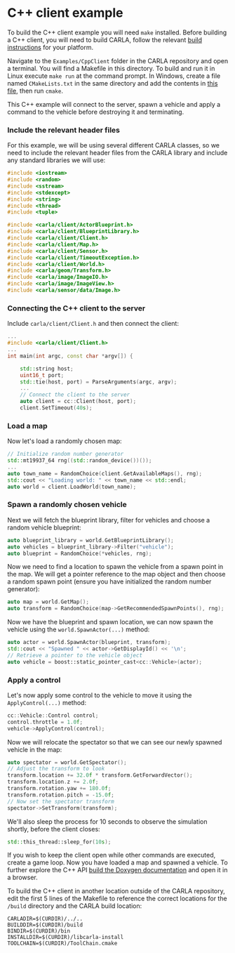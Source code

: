 # C++ client example

To build the C++ client example you will need `make` installed. Before building a C++ client, you will need to build CARLA, follow the relevant [build instructions](build_carla.md) for your platform. 

Navigate to the `Examples/CppClient` folder in the CARLA repository and open a terminal. You will find a Makefile in this directory. To build and run it in Linux execute `make run` at the command prompt. In Windows, create a file named `CMakeLists.txt` in the same directory and add the contents in [this file](cpp_client_cmake_windows.md), then run `cmake`.

This C++ example will connect to the server, spawn a vehicle and apply a command to the vehicle before destroying it and terminating. 

### Include the relevant header files

For this example, we will be using several different CARLA classes, so we need to include the relevant header files from the CARLA library and include any standard libraries we will use:

```cpp
#include <iostream>
#include <random>
#include <sstream>
#include <stdexcept>
#include <string>
#include <thread>
#include <tuple>

#include <carla/client/ActorBlueprint.h>
#include <carla/client/BlueprintLibrary.h>
#include <carla/client/Client.h>
#include <carla/client/Map.h>
#include <carla/client/Sensor.h>
#include <carla/client/TimeoutException.h>
#include <carla/client/World.h>
#include <carla/geom/Transform.h>
#include <carla/image/ImageIO.h>
#include <carla/image/ImageView.h>
#include <carla/sensor/data/Image.h>

```

### Connecting the C++ client to the server

Include `carla/client/Client.h` and then connect the client:

```cpp
...
#include <carla/client/Client.h>
...
int main(int argc, const char *argv[]) {

    std::string host;
    uint16_t port;
    std::tie(host, port) = ParseArguments(argc, argv);
    ...
    // Connect the client to the server
    auto client = cc::Client(host, port);
    client.SetTimeout(40s);
```

### Load a map

Now let's load a randomly chosen map:

```cpp
// Initialize random number generator
std::mt19937_64 rng((std::random_device())());
...
auto town_name = RandomChoice(client.GetAvailableMaps(), rng);
std::cout << "Loading world: " << town_name << std::endl;
auto world = client.LoadWorld(town_name);
```

### Spawn a randomly chosen vehicle

Next we will fetch the blueprint library, filter for vehicles and choose a random vehicle blueprint:

```cpp
auto blueprint_library = world.GetBlueprintLibrary();
auto vehicles = blueprint_library->Filter("vehicle");
auto blueprint = RandomChoice(*vehicles, rng);
```

Now we need to find a location to spawn the vehicle from a spawn point in the map. We will get a pointer reference to the map object and then choose a random spawn point (ensure you have initialized the random number generator):

```cpp
auto map = world.GetMap();
auto transform = RandomChoice(map->GetRecommendedSpawnPoints(), rng);
```

Now we have the blueprint and spawn location, we can now spawn the vehicle using the `world.SpawnActor(...)` method:

```cpp
auto actor = world.SpawnActor(blueprint, transform);
std::cout << "Spawned " << actor->GetDisplayId() << '\n';
// Retrieve a pointer to the vehicle object
auto vehicle = boost::static_pointer_cast<cc::Vehicle>(actor);
```

### Apply a control

Let's now apply some control to the vehicle to move it using the `ApplyControl(...)` method:

```cpp
cc::Vehicle::Control control;
control.throttle = 1.0f;
vehicle->ApplyControl(control);
```

Now we will relocate the spectator so that we can see our newly spawned vehicle in the map:

```cpp
auto spectator = world.GetSpectator();
// Adjust the transform to look 
transform.location += 32.0f * transform.GetForwardVector();
transform.location.z += 2.0f;
transform.rotation.yaw += 180.0f;
transform.rotation.pitch = -15.0f;
// Now set the spectator transform
spectator->SetTransform(transform);
```

We'll also sleep the process for 10 seconds to observe the simulation shortly, before the client closes:


```cpp
std::this_thread::sleep_for(10s);

```

If you wish to keep the client open while other commands are executed, create a game loop. Now you have loaded a map and spawned a vehicle. To further explore the C++ API [build the Doxygen documentation](ref_cpp.md#c-documentation) and open it in a browser. 

To build the C++ client in another location outside of the CARLA repository, edit the first 5 lines of the Makefile to reference the correct locations for the `/build` directory and the CARLA build location:

```make
CARLADIR=$(CURDIR)/../..
BUILDDIR=$(CURDIR)/build
BINDIR=$(CURDIR)/bin
INSTALLDIR=$(CURDIR)/libcarla-install
TOOLCHAIN=$(CURDIR)/ToolChain.cmake
```
